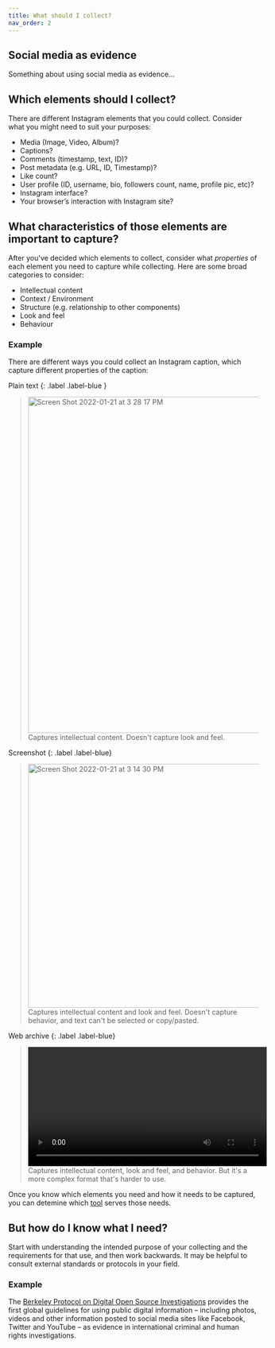 ```yaml
---
title: What should I collect?
nav_order: 2
---
```

## Social media as evidence
Something about using social media as evidence...

## Which elements should I collect? 
There are different Instagram elements that you could collect. Consider what you might need to suit your purposes:

- Media (Image, Video, Album)?
- Captions?
- Comments (timestamp, text, ID)?
- Post metadata (e.g. URL, ID, Timestamp)?
- Like count?
- User profile (ID, username, bio, followers count, name, profile pic, etc)?
- Instagram interface?
- Your browser’s interaction with Instagram site?

## What characteristics of those elements are important to capture?
After you've decided which elements to collect, consider what _properties_ of each element you need to capture while collecting. Here are some broad categories to consider:

- Intellectual content
- Context / Environment
- Structure (e.g. relationship to other components)
- Look and feel
- Behaviour

### Example  
There are different ways you could collect an Instagram caption, which capture different properties of the caption:

Plain text 
{: .label .label-blue } 
> <img width="677" alt="Screen Shot 2022-01-21 at 3 28 17 PM" src="https://user-images.githubusercontent.com/5490428/150543865-ffbe780a-2843-4b16-80d6-3fef9f70f51e.png">
>Captures intellectual content. Doesn't capture look and feel. 

Screenshot 
{: .label .label-blue}

> <img width="491" alt="Screen Shot 2022-01-21 at 3 14 30 PM" src="https://user-images.githubusercontent.com/5490428/150543785-18045808-dc43-46f1-b56e-b4debc09d163.png">
> Captures intellectual content and look and feel. Doesn't capture behavior, and text can't be selected or copy/pasted.

Web archive 
{: .label .label-blue} 

> <video width="480" autoplay> <source src="https://user-images.githubusercontent.com/5490428/150552077-14d61c2e-f9e4-4337-b313-d6c1ff25afb9.mp4" type="video/mp4"></video>
> Captures intellectual content, look and feel, and behavior. But it's a more complex format that's harder to use.

Once you know which elements you need and how it needs to be captured, you can detemine which [tool](https://yvonneng.github.io/instagram-collecting/tools-overview)  serves those needs.

## But how do I know what I need?
Start with understanding the intended purpose of your collecting and the requirements for that use, and then work backwards. It may be helpful to consult external standards or protocols in your field.

### Example
The [Berkeley Protocol on Digital Open Source Investigations](https://www.ohchr.org/Documents/Publications/OHCHR_BerkeleyProtocol.pdf) provides the first global guidelines for using public digital information – including photos, videos and other information posted to social media sites like Facebook, Twitter and YouTube – as evidence in international criminal and human rights investigations.
